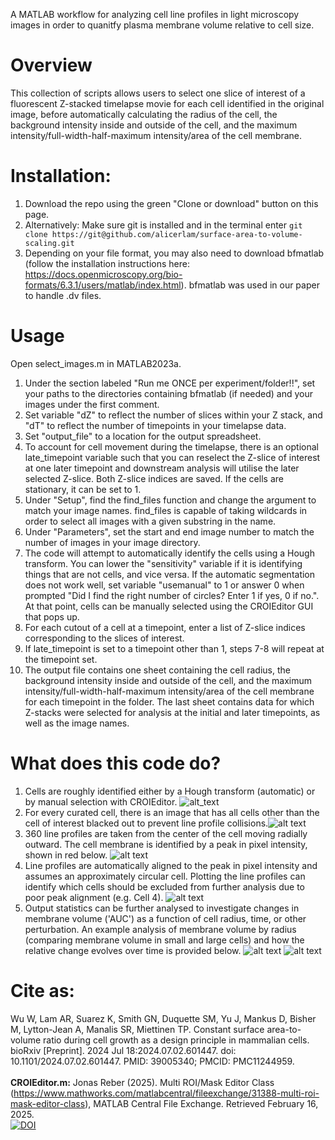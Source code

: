 A MATLAB workflow for analyzing cell line profiles in light microscopy images in order to quanitfy plasma membrane volume relative to cell size. 

# Overview
This collection of scripts allows users to select one slice of interest of a fluorescent Z-stacked timelapse movie for each cell identified in the original image, before automatically calculating the radius of the cell, the background intensity inside and outside of the cell, and the maximum intensity/full-width-half-maximum intensity/area of the cell membrane.

# Installation:
1. Download the repo using the green "Clone or download" button on this page.
2. Alternatively: Make sure git is installed and in the terminal enter `git clone https://git@github.com/alicerlam/surface-area-to-volume-scaling.git`
3. Depending on your file format, you may also need to download bfmatlab (follow the installation instructions here: https://docs.openmicroscopy.org/bio-formats/6.3.1/users/matlab/index.html). bfmatlab was used in our paper to handle .dv files.

# Usage
Open select_images.m in MATLAB2023a. 
1. Under the section labeled "Run me ONCE per experiment/folder!!", set your paths to the directories containing bfmatlab (if needed) and your images under the first comment.
2. Set variable "dZ" to reflect the number of slices within your Z stack, and "dT" to reflect the number of timepoints in your timelapse data.
3. Set "output_file" to a location for the output spreadsheet.
4. To account for cell movement during the timelapse, there is an optional late_timepoint variable such that you can reselect the Z-slice of interest at one later timepoint and downstream analysis will utilise the later selected Z-slice. Both Z-slice indices are saved. If the cells are stationary, it can be set to 1.
5. Under "Setup", find the find_files function and change the argument to match your image names. find_files is capable of taking wildcards in order to select all images with a given substring in the name.
6. Under "Parameters", set the start and end image number to match the number of images in your image directory.
7. The code will attempt to automatically identify the cells using a Hough transform. You can lower the "sensitivity" variable if it is identifying things that are not cells, and vice versa. If the automatic segmentation does not work well, set variable "usemanual" to 1 or answer 0 when prompted "Did I find the right number of circles? Enter 1 if yes, 0 if no.". At that point, cells can be manually selected using the CROIEditor GUI that pops up.
8. For each cutout of a cell at a timepoint, enter a list of Z-slice indices corresponding to the slices of interest.
9. If late_timepoint is set to a timepoint other than 1, steps 7-8 will repeat at the timepoint set.
10. The output file contains one sheet containing the cell radius, the background intensity inside and outside of the cell, and the maximum intensity/full-width-half-maximum intensity/area of the cell membrane for each timepoint in the folder. The last sheet contains data for which Z-stacks were selected for analysis at the initial and later timepoints, as well as the image names.

# What does this code do?
1. Cells are roughly identified either by a Hough transform (automatic) or by manual selection with CROIEditor. ![alt_text](https://i.imgur.com/Vsa0hdf.jpeg)
2. For every curated cell, there is an image that has all cells other than the cell of interest blacked out to prevent line profile collisions.![alt text](https://i.imgur.com/1bPc4aq.jpeg)
3. 360 line profiles are taken from the center of the cell moving radially outward. The cell membrane is identified by a peak in pixel intensity, shown in red below. ![alt text](https://i.imgur.com/MTHVZ4R.jpeg)
4. Line profiles are automatically aligned to the peak in pixel intensity and assumes an approximately circular cell. Plotting the line profiles can identify which cells should be excluded from further analysis due to poor peak alignment (e.g. Cell 4). ![alt text](https://i.imgur.com/BCoszOy.png)
5. Output statistics can be further analysed to investigate changes in membrane volume ('AUC') as a function of cell radius, time, or other perturbation. An example analysis of membrane volume by radius (comparing membrane volume in small and large cells) and how the relative change evolves over time is provided below.
   ![alt text](https://i.imgur.com/MfEfECq.png) ![alt text](https://i.imgur.com/V80WTgi.png)
   
# Cite as:
Wu W, Lam AR, Suarez K, Smith GN, Duquette SM, Yu J, Mankus D, Bisher M, Lytton-Jean A, Manalis SR, Miettinen TP. Constant surface area-to-volume ratio during cell growth as a design principle in mammalian cells. bioRxiv [Preprint]. 2024 Jul 18:2024.07.02.601447. doi: 10.1101/2024.07.02.601447. PMID: 39005340; PMCID: PMC11244959.\
\
**CROIEditor.m:** Jonas Reber (2025). Multi ROI/Mask Editor Class (https://www.mathworks.com/matlabcentral/fileexchange/31388-multi-roi-mask-editor-class), MATLAB Central File Exchange. Retrieved February 16, 2025.\
<a href="https://doi.org/10.5281/zenodo.14878207"><img src="https://zenodo.org/badge/773596810.svg" alt="DOI"></a>
